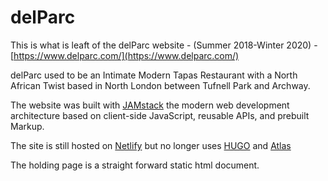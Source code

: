 # delParc

This is what is leaft of the delParc website - (Summer 2018-Winter 2020) - [https://www.delparc.com/](https://www.delparc.com/)

delParc used to be an Intimate Modern Tapas Restaurant with a North African Twist based in North London between Tufnell Park and Archway.

The website was built with [JAMstack](https://jamstack.org/) the modern web development architecture based on client-side JavaScript, reusable APIs, and prebuilt Markup.

The site is still hosted on [Netlify](https://www.netlify.com/) but no longer uses [HUGO](https://gohugo.io/) and [Atlas](https://github.com/indigotree/atlas)

The holding page is a straight forward static html document.
